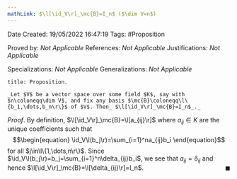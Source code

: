 ```yaml
---
mathLink: $\l[\id_V\r]_\mc{B}=I_n$ ($\dim V=n$)
---
```


<div class="topSpace"></div>

Date Created: 19/05/2022 16:47:19
Tags: #Proposition

Proved by: _Not Applicable_
References: _Not Applicable_
Justifications: _Not Applicable_

Specializations: _Not Applicable_
Generalizations: _Not Applicable_

``` ad-Proposition
title: Proposition.

_Let $V$ be a vector space over some field $K$, say with $n\coloneqq\dim V$, and fix any basis $\mc{B}\coloneqq\l\{b_1,\dots,b_n\r\}$ of $V$. Then_ $\l[\id_V\r]_\mc{B}=I_n$_._

```

_Proof_. By definition, $\l[\id_V\r]_\mc{B}=\l[a_{ij}\r]$ where $a_{ij}\in K$ are the unique coefficients such that
$$\begin{equation}
    \id_V\l(b_j\r)=\sum_{i=1}^na_{ij}b_i
\end{equation}$$
for all $j\in\l\{1,\dots,n\r\}$. Since $\id_V\l(b_j\r)=b_j=\sum_{i=1}^n\delta_{ij}b_i$, we see that $a_{ij}=\delta_{ij}$ and hence $\l[\id_V\r]_\mc{B}=\l[\delta_{ij}\r]=I_n$.<span style="float:right;">$\blacksquare$</span>
